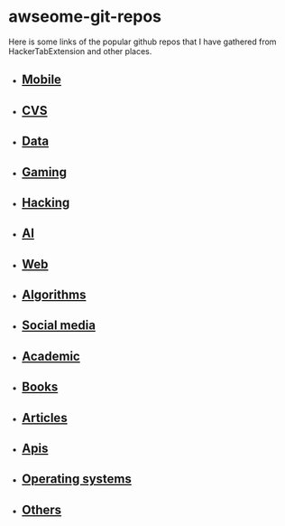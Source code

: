 # awseome-git-repos
Here is some links of the popular github repos that I have gathered from HackerTabExtension and other places.
- ## [Mobile](https://github.com/OuardiFatiha/awseome-git-repos/blob/master/Mobile.md)

- ## [CVS](https://github.com/OuardiFatiha/awseome-git-repos/blob/master/CVS.md)

- ## [Data](https://github.com/OuardiFatiha/awseome-git-repos/blob/master/Data.md)

- ## [Gaming](https://github.com/OuardiFatiha/awseome-git-repos/blob/master/Gaming.md)

- ## [Hacking](https://github.com/OuardiFatiha/awseome-git-repos/blob/master/Hacking.md)

- ## [AI](https://github.com/OuardiFatiha/awseome-git-repos/blob/master/AI.md)

- ## [Web](https://github.com/OuardiFatiha/awseome-git-repos/blob/master/Web.md)

- ## [Algorithms](https://github.com/OuardiFatiha/awseome-git-repos/blob/master/Algorithms.md)

- ## [Social media](https://github.com/OuardiFatiha/awseome-git-repos/blob/master/Social%20media.md)

- ## [Academic](https://github.com/OuardiFatiha/awseome-git-repos/blob/master/Academic.md) 

- ## [Books](https://github.com/OuardiFatiha/awseome-git-repos/blob/master/Books.md) 

- ## [Articles](https://github.com/OuardiFatiha/awseome-git-repos/blob/master/Articles.md) 

- ## [Apis](https://github.com/OuardiFatiha/awseome-git-repos/blob/master/Apis.md)

- ## [Operating systems](https://github.com/OuardiFatiha/awseome-git-repos/blob/master/Operating%20systems.md)

- ## [Others](https://github.com/OuardiFatiha/awseome-git-repos/blob/master/Others.md)


